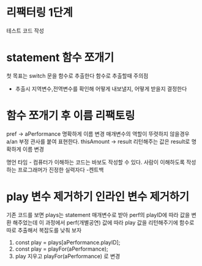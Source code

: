 # 리팩터링 1단계
테스트 코드 작성
# statement 함수 쪼개기
첫 목표는 switch 문을 함수로 추출한다
함수로 추출할때 주의점
- 추출시 지역변수,전역변수를 확인해 어떻게 내보낼지, 어떻게 받을지 결정한다

# 함수 쪼개기 후 이름 리팩토링 
pref -> aPerformance 명확하게 이름 변경 매개변수의 역할이 뚜렷하지 않을경우 a/an 부정 관사를 붙여 표현한다.
thisAmount -> result 리턴해주는 값은 result로 명확하게 이름 변경

명언 타임 - 컴퓨터가 이해하는 코드는 바보도 작성할 수 있다. 사람이 이해하도록 작성하는 프로그래머가 진정한 실력자다 -켄트백

# play 변수 제거하기 인라인 변수 제거하기 
기존 코드를 보면 plays는 statement 매개변수로 받아 perf의 playID에 따라  값을 변환 해주었는데 이 과정에서 perf(개별공연) 값에 따라 play 값을 리턴해주기에 함수로 따로 추출해서 복잡도를 낮춰 보자 


1. const play = plays[aPerformance.playID]; 
2. const play = playFor(aPerformance);
3. play 지우고 playFor(aPerformance) 로 변경

